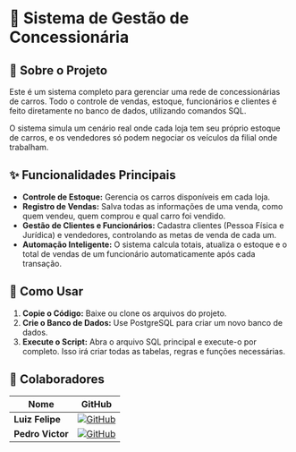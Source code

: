 # 🚗 Sistema de Gestão de Concessionária

## 📘 Sobre o Projeto

Este é um sistema completo para gerenciar uma rede de concessionárias de carros. Todo o controle de vendas, estoque, funcionários e clientes é feito diretamente no banco de dados, utilizando comandos SQL.

O sistema simula um cenário real onde cada loja tem seu próprio estoque de carros, e os vendedores só podem negociar os veículos da filial onde trabalham.

## ✨ Funcionalidades Principais

* **Controle de Estoque:** Gerencia os carros disponíveis em cada loja.
* **Registro de Vendas:** Salva todas as informações de uma venda, como quem vendeu, quem comprou e qual carro foi vendido.
* **Gestão de Clientes e Funcionários:** Cadastra clientes (Pessoa Física e Jurídica) e vendedores, controlando as metas de venda de cada um.
* **Automação Inteligente:** O sistema calcula totais, atualiza o estoque e o total de vendas de um funcionário automaticamente após cada transação.

## 🚀 Como Usar

1.  **Copie o Código:** Baixe ou clone os arquivos do projeto.
2.  **Crie o Banco de Dados:** Use PostgreSQL para criar um novo banco de dados.
3.  **Execute o Script:** Abra o arquivo SQL principal e execute-o por completo. Isso irá criar todas as tabelas, regras e funções necessárias.

## 👥 Colaboradores

| Nome          | GitHub                                                                                                        |
|---------------|---------------------------------------------------------------------------------------------------------------|
| **Luiz Felipe** | [![GitHub](https://img.shields.io/badge/GitHub-181717?style=for-the-badge&logo=github&logoColor=white)](https://github.com/Luiz-06)      |
| **Pedro Victor** | [![GitHub](https://img.shields.io/badge/GitHub-181717?style=for-the-badge&logo=github&logoColor=white)](https://github.com/PedroVenanci0) |
